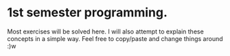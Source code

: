 # 1st semester programming.
Most exercises will be solved here. I will also attempt to explain these concepts in a simple way. Feel free to copy/paste and change things around :)w
